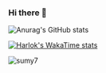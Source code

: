### Hi there 👋

![Anurag's GitHub stats](https://github-readme-stats.vercel.app/api?username=guozihang&count_private=true)

[![Harlok's WakaTime stats](https://github-readme-stats.vercel.app/api/wakatime?username=Gzhlaker)](https://github.com/anuraghazra/github-readme-stats)

![sumy7](https://komarev.com/ghpvc/?username=guozihang)
<!--
**guozihang/guozihang** is a ✨ _special_ ✨ repository because its `README.md` (this file) appears on your GitHub profile.

Here are some ideas to get you started:

- 🔭 I’m currently working on ...
- 🌱 I’m currently learning ...
- 👯 I’m looking to collaborate on ...
- 🤔 I’m looking for help with ...
- 💬 Ask me about ...
- 📫 How to reach me: ...
- 😄 Pronouns: ...
- ⚡ Fun fact: ...
-->
